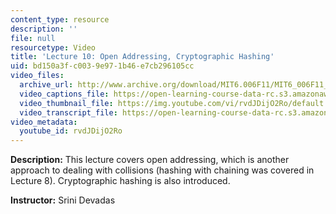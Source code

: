 ```yaml
---
content_type: resource
description: ''
file: null
resourcetype: Video
title: 'Lecture 10: Open Addressing, Cryptographic Hashing'
uid: bd150a3f-c003-9e97-1b46-e7cb296105cc
video_files:
  archive_url: http://www.archive.org/download/MIT6.006F11/MIT6_006F11_lec10_300k.mp4
  video_captions_file: https://open-learning-course-data-rc.s3.amazonaws.com/6-006-introduction-to-algorithms-fall-2011/447689ac8fec5e338ad018d2bd1148e3_rvdJDijO2Ro.vtt
  video_thumbnail_file: https://img.youtube.com/vi/rvdJDijO2Ro/default.jpg
  video_transcript_file: https://open-learning-course-data-rc.s3.amazonaws.com/6-006-introduction-to-algorithms-fall-2011/0224c2fd2a7dc217eda6c172b1d16e01_rvdJDijO2Ro.pdf
video_metadata:
  youtube_id: rvdJDijO2Ro
---
```


**Description:** This lecture covers open addressing, which is another approach to dealing with collisions (hashing with chaining was covered in Lecture 8). Cryptographic hashing is also introduced.

**Instructor:** Srini Devadas